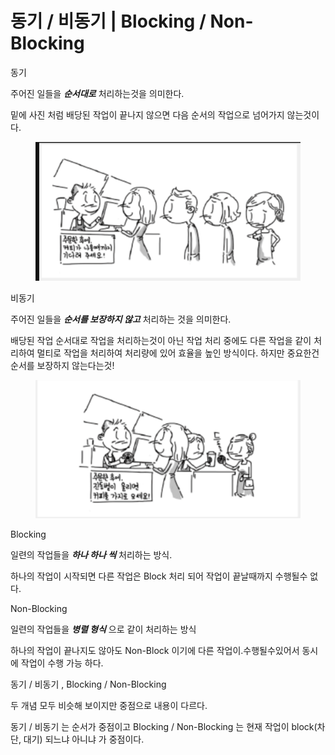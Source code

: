 # 동기 / 비동기 | Blocking / Non-Blocking

동기

주어진 일들을 _**순서대로**_ 처리하는것을 의미한다.

밑에 사진 처럼 배당된 작업이 끝나지 않으면 다음 순서의 작업으로 넘어가지 않는것이다.



<figure><img src="../.gitbook/assets/image (40).png" alt=""><figcaption></figcaption></figure>

비동기

주어진 일들을 _**순서를 보장하지 않고**_ 처리하는 것을 의미한다.



배당된 작업 순서대로 작업을 처리하는것이 아닌 작업 처리 중에도 다른 작업을 같이 처리하여 멀티로 작업을 처리하여 처리량에 있어 효율을 높인 방식이다. 하지만 중요한건 순서를 보장하지 않는다는것!



<figure><img src="../.gitbook/assets/image (41).png" alt=""><figcaption></figcaption></figure>

Blocking

일련의 작업들을 _**하나 하나 씩**_ 처리하는 방식.

하나의 작업이 시작되면 다른 작업은 Block 처리 되어 작업이 끝날때까지 수행될수 없다.

Non-Blocking

일련의 작업들을 _**병렬 형식**_ 으로 같이 처리하는 방식

하나의 작업이 끝나지도 않아도 Non-Block 이기에 다른 작업이.수행될수있어서 동시에 작업이 수행 가능 하다.



동기 / 비동기 , Blocking / Non-Blocking &#x20;

두 개념 모두 비슷해 보이지만 중점으로 내용이 다르다.

동기 / 비동기 는 순서가 중점이고 Blocking / Non-Blocking 는 현재 작업이 block(차단, 대기) 되느냐 아니냐 가 중점이다.

